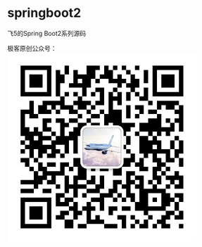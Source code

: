 # springboot2
飞5的Spring Boot2系列源码

极客原创公众号：<br/>
<img src="https://raw.githubusercontent.com/cloudskyme/blockchainpic/master/qrcode_for_gh_de2fe10417e7_430%20(1).jpg"></img>
